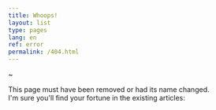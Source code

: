 ```yaml
---
title: Whoops!
layout: list
type: pages 
lang: en
ref: error
permalink: /404.html
---
```


~

This page must have been removed or had its name changed.<br/> 
I'm sure you'll find your fortune in the existing articles:
